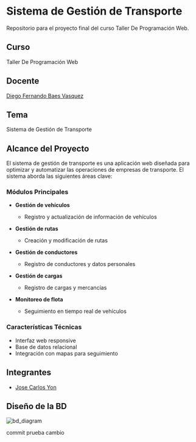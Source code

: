 # Sistema de Gestión de Transporte
Repositorio para el proyecto final del curso Taller De Programación Web.

## Curso
 Taller De Programación Web

## Docente
 [Diego Fernando Baes Vasquez](https://github.com/diegobaesv)

## Tema
 Sistema de Gestión de Transporte

## Alcance del Proyecto
El sistema de gestión de transporte es una aplicación web diseñada para optimizar y automatizar las operaciones de empresas de transporte. El sistema aborda las siguientes áreas clave:

### Módulos Principales
- **Gestión de vehículos**
  - Registro y actualización de información de vehículos

- **Gestión de rutas**
  - Creación y modificación de rutas

- **Gestión de conductores**
  - Registro de conductores y datos personales

- **Gestión de cargas**
  - Registro de cargas y mercancías

- **Monitoreo de flota**
  - Seguimiento en tiempo real de vehículos

### Características Técnicas
- Interfaz web responsive
- Base de datos relacional
- Integración con mapas para seguimiento

## Integrantes
 - [Jose Carlos Yon](https://github.com/2017310708)

## Diseño de la BD

![bd_diagram](./docs/img/ER_Diagram.jpg)


commit prueba cambio
